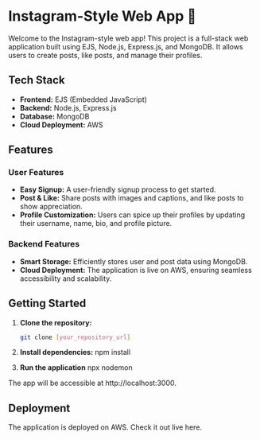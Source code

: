 # Instagram-Style Web App 🚀

Welcome to the Instagram-style web app! This project is a full-stack web application built using EJS, Node.js, Express.js, and MongoDB. It allows users to create posts, like posts, and manage their profiles.

## Tech Stack

- **Frontend:** EJS (Embedded JavaScript)
- **Backend:** Node.js, Express.js
- **Database:** MongoDB
- **Cloud Deployment:** AWS

## Features

### User Features

- **Easy Signup:** A user-friendly signup process to get started.
- **Post & Like:** Share posts with images and captions, and like posts to show appreciation.
- **Profile Customization:** Users can spice up their profiles by updating their username, name, bio, and profile picture.

### Backend Features

- **Smart Storage:** Efficiently stores user and post data using MongoDB.
- **Cloud Deployment:** The application is live on AWS, ensuring seamless accessibility and scalability.


## Getting Started

1. **Clone the repository:**
   ```bash
   git clone [your_repository_url]

2. **Install dependencies:**
    npm install

3. **Run the application**
    npx nodemon

The app will be accessible at http://localhost:3000.

## Deployment
The application is deployed on AWS. Check it out live here.